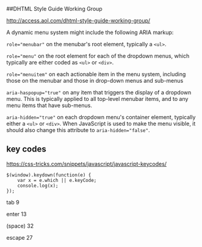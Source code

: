 ##DHTML Style Guide Working Group

http://access.aol.com/dhtml-style-guide-working-group/

A dynamic menu system might include the following ARIA markup:

`role="menubar"` on the menubar's root element, typically a `<ul>`.

`role="menu"` on the root element for each of the dropdown menus, which typically are either coded as `<ul>` or `<div>`.

`role="menuitem"` on each actionable item in the menu system, including those on the menubar and those in drop-down menus and sub-menus

`aria-haspopup="true"` on any item that triggers the display of a dropdown menu. This is typically applied to all top-level menubar items, and to any menu items that have sub-menus.

`aria-hidden="true"` on each dropdown menu's container element, typically either a `<ul>` or `<div>`. When JavaScript is used to make the menu visible, it should also change this attribute to `aria-hidden="false"`.


## key codes

https://css-tricks.com/snippets/javascript/javascript-keycodes/

    $(window).keydown(function(e) {
        var x = e.which || e.keyCode;
        console.log(x);
    });
    
tab	9

enter	13

(space)	32

escape	27
